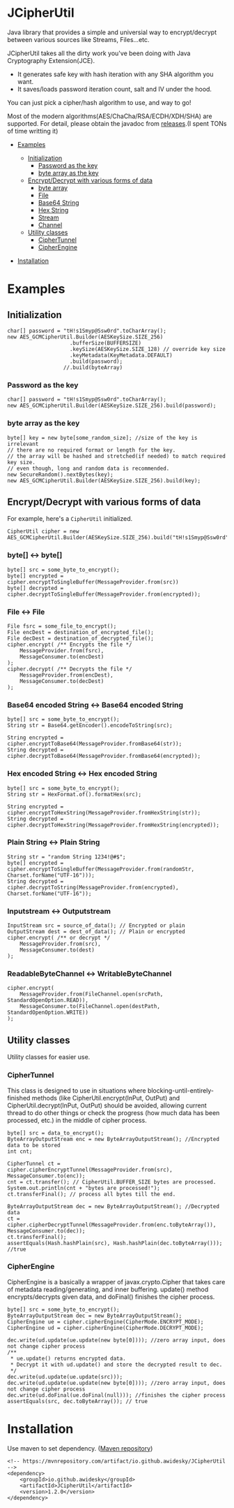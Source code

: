 # JCipherUtil

Java library that provides a simple and universial way to encrypt/decrypt between various sources like Streams, Files...etc.  

JCipherUtil takes all the dirty work you've been doing with Java Cryptography Extension(JCE). 

* It generates safe key with hash iteration with any SHA algorithm you want.
* It saves/loads password iteration count, salt and IV under the hood.

You can just pick a cipher/hash algorithm to use, and way to go!

Most of the modern algorithms(AES/ChaCha/RSA/ECDH/XDH/SHA) are supported.
For detail, please obtain the javadoc from [releases](https://github.com/awidesky/JCipherUtil/releases).(I spent TONs of time writting it)



* [Examples](#examples)  
  
  - [Initialization](#initialization)  
    * [Password as the key](#password-as-the-key)
    * [byte array as the key](#byte-array-as-the-key)
  - [Encrypt/Decrypt with various forms of data](#encrypt-decrypt-with-various-forms-of-data)
    * [byte array](#byte-byte)  
    * [File](#file-file)  
    * [Base64 String](#base64-encoded-string-base64-encoded-string)  
    * [Hex String](#hex-encoded-string-hex-encoded-string)  
    * [Stream](#inputstream-outputstream)  
    * [Channel](#readablebytechannel-writablebytechannel)  
  - [Utility classes](#utility-classes)
    * [CipherTunnel](#ciphertunnel)
    * [CipherEngine](#cipherengine)

* [Installation](#installation)

# Examples

## Initialization

```
char[] password = "tH!s1Smyp@Ssw0rd".toCharArray();
new AES_GCMCipherUtil.Builder(AESKeySize.SIZE_256)
                    .bufferSize(BUFFERSIZE)
                    .keySize(AESKeySize.SIZE_128) // override key size
                    .keyMetadata(KeyMetadata.DEFAULT)
                    .build(password);
                  //.build(byteArray)
```

### Password as the key

```
char[] password = "tH!s1Smyp@Ssw0rd".toCharArray();
new AES_GCMCipherUtil.Builder(AESKeySize.SIZE_256).build(password);
```

### byte array as the key

```
byte[] key = new byte[some_random_size]; //size of the key is irrelevant
// there are no required format or length for the key.
// the array will be hashed and stretched(if needed) to match required key size.
// even though, long and random data is recommended.
new SecureRandom().nextBytes(key);
new AES_GCMCipherUtil.Builder(AESKeySize.SIZE_256).build(key);
```

## Encrypt/Decrypt with various forms of data

For example, here's a `CipherUtil`  initialized.

```
CipherUtil cipher = new AES_GCMCipherUtil.Builder(AESKeySize.SIZE_256).build("tH!s1Smyp@Ssw0rd".toCharArray());
```

### byte[] <-> byte[]

```
byte[] src = some_byte_to_encrypt();
byte[] encrypted = cipher.encryptToSingleBuffer(MessageProvider.from(src))
byte[] decrypted = cipher.decryptToSingleBuffer(MessageProvider.from(encrypted));
```

### File <-> File

```
File fsrc = some_file_to_encrypt();
File encDest = destination_of_encrypted_file();
File decDest = destination_of_decrypted_file();
cipher.encrypt( /** Encrypts the file */
    MessageProvider.from(fsrc),
    MessageConsumer.to(encDest)
);
cipher.decrypt( /** Decrypts the file */
    MessageProvider.from(encDest),
    MessageConsumer.to(decDest)
);
```

### Base64 encoded String <-> Base64 encoded String

```
byte[] src = some_byte_to_encrypt();
String str = Base64.getEncoder().encodeToString(src);

String encrypted = cipher.encryptToBase64(MessageProvider.fromBase64(str));
String decrypted = cipher.decryptToBase64(MessageProvider.fromBase64(encrypted));
```

### Hex encoded String <-> Hex encoded String

```
byte[] src = some_byte_to_encrypt();
String str = HexFormat.of().formatHex(src);

String encrypted = cipher.encryptToHexString(MessageProvider.fromHexString(str));
String decrypted = cipher.decryptToHexString(MessageProvider.fromHexString(encrypted));
```

### Plain String <-> Plain String

```
String str = "random String 1234!@#$";
byte[] encrypted = cipher.encryptToSingleBuffer(MessageProvider.from(randomStr, Charset.forName("UTF-16")));
String decrypted = cipher.decryptToString(MessageProvider.from(encrypted), Charset.forName("UTF-16"));
```

### Inputstream <-> Outputstream

```
InputStream src = source_of_data(); // Encrypted or plain
OutputStream dest = dest_of_data(); // Plain or encrypted
cipher.encrypt( /** or decrypt */
    MessageProvider.from(src),
    MessageConsumer.to(dest)
);
```

### ReadableByteChannel <-> WritableByteChannel

```
cipher.encrypt(
    MessageProvider.from(FileChannel.open(srcPath, StandardOpenOption.READ)),
    MessageConsumer.to(FileChannel.open(destPath, StandardOpenOption.WRITE))
);
```

## Utility classes

Utility classes for easier use.

### CipherTunnel

This class is designed to use in situations where blocking-until-entirely-finished methods
(like CipherUtil.encrypt(InPut, OutPut) and CipherUtil.decrypt(InPut, OutPut) should be avoided,
allowing current thread to do other things or check the progress (how much data has been processed, etc.)
in the middle of cipher process.

```
byte[] src = data_to_encrypt();
ByteArrayOutputStream enc = new ByteArrayOutputStream(); //Encrypted data to be stored
int cnt;

CipherTunnel ct = cipher.cipherEncryptTunnel(MessageProvider.from(src), MessageConsumer.to(enc));
cnt = ct.transfer(); // CipherUtil.BUFFER_SIZE bytes are processed.
System.out.println(cnt + "bytes are processed!");
ct.transferFinal(); // process all bytes till the end.

ByteArrayOutputStream dec = new ByteArrayOutputStream(); //Decrypted data
ct = cipher.cipherDecryptTunnel(MessageProvider.from(enc.toByteArray()), MessageConsumer.to(dec));
ct.transferFinal();
assertEquals(Hash.hashPlain(src), Hash.hashPlain(dec.toByteArray())); //true
```

### CipherEngine

CipherEngine is a basically a wrapper of javax.crypto.Cipher that takes care of 
metadata reading/generating, and inner buffering.
update() method encrypts/decrypts given data, and doFinal() finishes the cipher process.

```
byte[] src = some_byte_to_encrypt();
ByteArrayOutputStream dec = new ByteArrayOutputStream();
CipherEngine ue = cipher.cipherEngine(CipherMode.ENCRYPT_MODE);
CipherEngine ud = cipher.cipherEngine(CipherMode.DECRYPT_MODE);

dec.write(ud.update(ue.update(new byte[0]))); //zero array input, does not change cipher process 
/**
 * ue.update() returns encrypted data.
 * Decrypt it with ud.update() and store the decrypted result to dec.
 */
dec.write(ud.update(ue.update(src)));
dec.write(ud.update(ue.update(new byte[0]))); //zero array input, does not change cipher process
dec.write(ud.doFinal(ue.doFinal(null))); //finishes the cipher process
assertEquals(src, dec.toByteArray()); // true
```

# Installation

Use maven to set dependency. ([Maven repository](https://mvnrepository.com/artifact/io.github.awidesky/JCipherUtil))

```
<!-- https://mvnrepository.com/artifact/io.github.awidesky/JCipherUtil -->
<dependency>
    <groupId>io.github.awidesky</groupId>
    <artifactId>JCipherUtil</artifactId>
    <version>1.2.0</version>
</dependency>
```